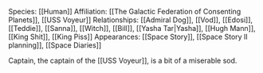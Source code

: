 Species: [[Human]]
Affiliation: [[The Galactic Federation of Consenting Planets]], [[USS Voyeur]]
Relationships: [[Admiral Dog]], [[Vod]], [[Edosi]], [[Teddie]], [[Sanna]], [[Witch]], [[Bill]], [[Yasha Tar|Yasha]], [[Hugh Mann]], [[King Shit]], [[King Piss]]
Appearances: [[Space Story]], [[Space Story II planning]], [[Space Diaries]]

Captain, the captain of the [[USS Voyeur]], is a bit of a miserable sod. 